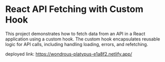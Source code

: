 # React API Fetching with Custom Hook

This project demonstrates how to fetch data from an API in a React application using a custom hook. The custom hook encapsulates reusable logic for API calls, including handling loading, errors, and refetching.

deployed link: https://wondrous-platypus-e1a8f2.netlify.app/